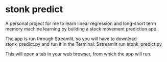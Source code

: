 # stonk predict
A personal project for me to learn linear regression and long-short term memory machine learning by building a stock movement prediction app.

The app is run through Streamlit, so you will have to download stonk_predict.py and run it in the Terminal:
$streamlit run stonk_predict.py

This will open a tab in your web browser, from which the app will run.
